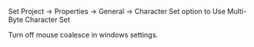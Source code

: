 Set Project -> Properties -> General -> Character Set option to Use Multi-Byte Character Set

Turn off mouse coalesce in windows settings.